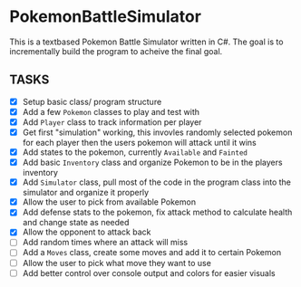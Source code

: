 # PokemonBattleSimulator

This is a textbased Pokemon Battle Simulator written in C#. The goal is to incrementally build the program to acheive the final goal.

## TASKS
- [x] Setup basic class/ program structure
- [x] Add a few `Pokemon` classes to play and test with
- [x] Add `Player` class to track information per player
- [x] Get first "simulation" working, this invovles randomly selected pokemon for each player then the users pokemon will attack until it wins
- [x] Add states to the pokemon, currently `Available` and `Fainted`
- [x] Add basic `Inventory` class and organize Pokemon to be in the players inventory
- [x] Add `Simulator` class, pull most of the code in the program class into the simulator and organize it properly
- [x] Allow the user to pick from available Pokemon
- [x] Add defense stats to the pokemon, fix attack method to calculate health and change state as needed
- [x] Allow the opponent to attack back
- [ ] Add random times where an attack will miss
- [ ] Add a `Moves` class, create some moves and add it to certain Pokemon 
- [ ] Allow the user to pick what move they want to use
- [ ] Add better control over console output and colors for easier visuals